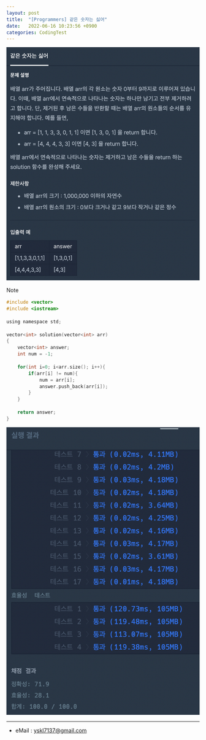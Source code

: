 ```yaml
---
layout: post
title:  "[Programmers] 같은 숫자는 싫어"
date:   2022-06-16 10:23:56 +0900
categories: CodingTest
---
```


![Scr2](/img/220616/220616_1Scr2.png)

Note <br>

~~~ c
#include <vector>
#include <iostream>

using namespace std;

vector<int> solution(vector<int> arr) 
{
    vector<int> answer;
    int num = -1;

    for(int i=0; i<arr.size(); i++){
        if(arr[i] != num){
            num = arr[i];
            answer.push_back(arr[i]);
        }
    }

    return answer;
}
~~~

![Scr1](/img/220616/220616_1Scr1.png)

***
* eMail : <yskl7137@gmail.com>
